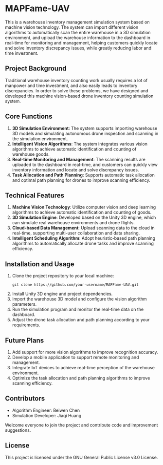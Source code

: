 # MAPFame-UAV

This is a warehouse inventory management simulation system based on machine vision technology. The system can import different vision algorithms to automatically scan the entire warehouse in a 3D simulation environment, and upload the warehouse information to the dashboard in real-time for monitoring and management, helping customers quickly locate and solve inventory discrepancy issues, while greatly reducing labor and time investment.

## Project Background

Traditional warehouse inventory counting work usually requires a lot of manpower and time investment, and also easily leads to inventory discrepancies. In order to solve these problems, we have designed and developed this machine vision-based drone inventory counting simulation system.

## Core Functions

1. **3D Simulation Environment**: The system supports importing warehouse 3D models and simulating autonomous drone inspection and scanning in the simulation environment.
2. **Intelligent Vision Algorithms**: The system integrates various vision algorithms to achieve automatic identification and counting of warehouse goods.
3. **Real-time Monitoring and Management**: The scanning results are uploaded to the dashboard in real-time, and customers can quickly view inventory information and locate and solve discrepancy issues.
4. **Task Allocation and Path Planning**: Supports automatic task allocation and optimal path planning for drones to improve scanning efficiency.

## Technical Features

1. **Machine Vision Technology**: Utilize computer vision and deep learning algorithms to achieve automatic identification and counting of goods.
2. **3D Simulation Engine**: Developed based on the Unity 3D engine, which can simulate real warehouse environments and drone flights.
3. **Cloud-based Data Management**: Upload scanning data to the cloud in real-time, supporting multi-user collaboration and data sharing.
4. **Intelligent Scheduling Algorithm**: Adopt heuristic-based path planning algorithms to automatically allocate drone tasks and improve scanning efficiency.

## Installation and Usage

1. Clone the project repository to your local machine:
   ```
   git clone https://github.com/your-username/MAPFame-UAV.git
   ```
2. Install Unity 3D engine and project dependencies.
3. Import the warehouse 3D model and configure the vision algorithm parameters.
4. Run the simulation program and monitor the real-time data on the dashboard.
5. Adjust the drone task allocation and path planning according to your requirements.

## Future Plans

1. Add support for more vision algorithms to improve recognition accuracy.
2. Develop a mobile application to support remote monitoring and management.
3. Integrate IoT devices to achieve real-time perception of the warehouse environment.
4. Optimize the task allocation and path planning algorithms to improve scanning efficiency.

## Contributors

- Algorithm Engineer: Beiwen Chen
- Simulation Developer: Jiaqi Huang

Welcome everyone to join the project and contribute code and improvement suggestions.

## License

This project is licensed under the GNU General Public License v3.0 License.
